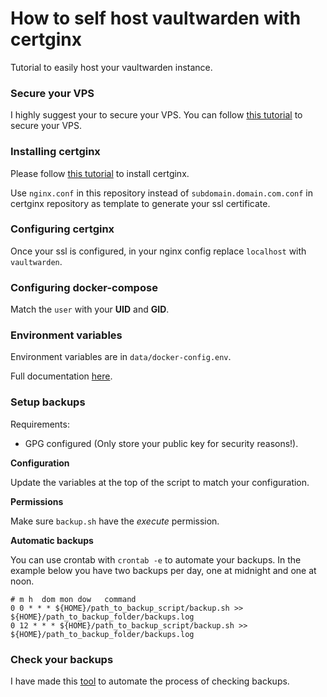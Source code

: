 # **How to self host vaultwarden with certginx**

Tutorial to easily host your vaultwarden instance.

### **Secure your VPS**

I highly suggest your to secure your VPS. You can follow [this tutorial](https://gitlab.com/Mageas/how-to-secure-a-vps) to secure your VPS.

### **Installing certginx**

Please follow [this tutorial](https://gitlab.com/certginx/certginx) to install certginx.

Use `nginx.conf` in this repository instead of `subdomain.domain.com.conf` in certginx repository as template to generate your ssl certificate.

### **Configuring certginx**

Once your ssl is configured, in your nginx config replace `localhost` with `vaultwarden`.

### **Configuring docker-compose**

Match the `user` with your **UID** and **GID**.

### **Environment variables**

Environment variables are in `data/docker-config.env`.

Full documentation [here](https://github.com/dani-garcia/vaultwarden/blob/main/.env.template).

### **Setup backups**

Requirements:
- GPG configured (Only store your public key for security reasons!).

**Configuration**

Update the variables at the top of the script to match your configuration.

**Permissions**

Make sure `backup.sh` have the *execute* permission.

**Automatic backups**

You can use crontab with `crontab -e` to automate your backups. In the example below you have two backups per day, one at midnight and one at noon.
```
# m h  dom mon dow   command
0 0 * * * ${HOME}/path_to_backup_script/backup.sh >> ${HOME}/path_to_backup_folder/backups.log
0 12 * * * ${HOME}/path_to_backup_script/backup.sh >> ${HOME}/path_to_backup_folder/backups.log
```

### **Check your backups**

I have made this [tool](https://gitlab.com/Mageas/selfhost-vaultwarden-backup-check) to automate the process of checking backups.